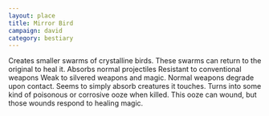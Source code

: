 ```yaml
---
layout: place
title: Mirror Bird
campaign: david
category: bestiary
---
```


Creates smaller swarms of crystalline birds. These swarms can return to the original to heal it.
Absorbs normal projectiles
Resistant to conventional weapons
Weak to silvered weapons and magic.
Normal weapons degrade upon contact.
Seems to simply absorb creatures it touches.
Turns into some kind of poisonous or corrosive ooze when killed. This ooze can wound, but those wounds respond to healing magic.